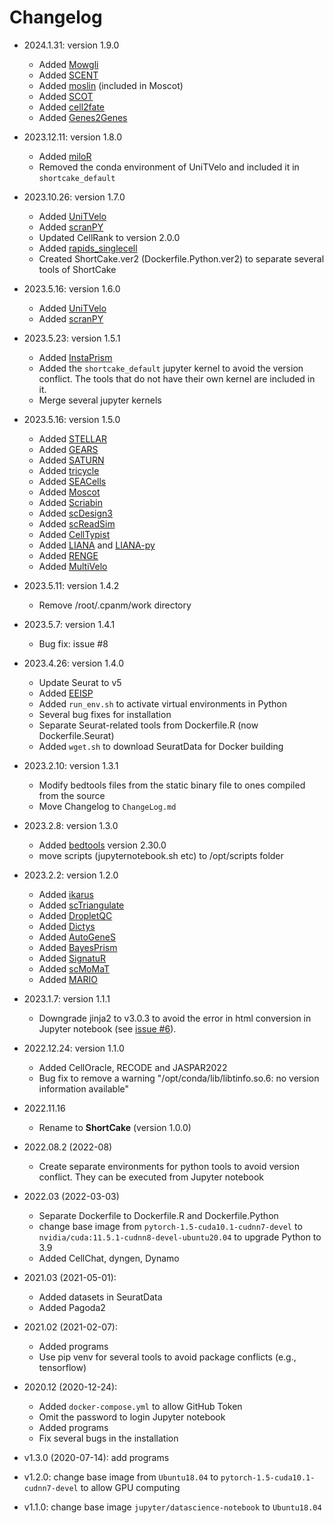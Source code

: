 # Changelog

- 2024.1.31: version 1.9.0
    - Added [Mowgli](https://github.com/cantinilab/mowgli)
    - Added [SCENT](https://github.com/immunogenomics/SCENT)
    - Added [moslin](https://github.com/theislab/moslin) (included in Moscot)
    - Added [SCOT](https://rsinghlab.github.io/SCOT/)
    - Added [cell2fate](https://github.com/BayraktarLab/cell2fate)
    - Added [Genes2Genes](https://teichlab.github.io/Genes2Genes/)

- 2023.12.11: version 1.8.0
    - Added [miloR](https://github.com/MarioniLab/miloR)
    - Removed the conda environment of UniTVelo and included it in `shortcake_default`

- 2023.10.26: version 1.7.0
    - Added [UniTVelo](https://github.com/StatBiomed/UniTVelo)
    - Added [scranPY](https://github.com/sfortma2/scranPY/)
    - Updated CellRank to version 2.0.0
    - Added [rapids_singlecell](https://github.com/scverse/rapids_singlecell)
    - Created ShortCake.ver2 (Dockerfile.Python.ver2) to separate several tools of ShortCake

- 2023.5.16: version 1.6.0
    - Added [UniTVelo](https://github.com/StatBiomed/UniTVelo)
    - Added [scranPY](https://github.com/sfortma2/scranPY/)

- 2023.5.23: version 1.5.1
    - Added [InstaPrism](https://github.com/humengying0907/InstaPrism)
    - Added the `shortcake_default` jupyter kernel to avoid the version conflict. The tools that do not have their own kernel are included in it.
    - Merge several jupyter kernels

- 2023.5.16: version 1.5.0
    - Added [STELLAR](http://snap.stanford.edu/stellar/)
    - Added [GEARS](https://github.com/snap-stanford/GEARS)
    - Added [SATURN](https://github.com/snap-stanford/SATURN)
    - Added [tricycle](https://github.com/hansenlab/tricycle)
    - Added [SEACells](https://github.com/dpeerlab/SEACells)
    - Added [Moscot](https://moscot.readthedocs.io/en/latest/)
    - Added [Scriabin](https://github.com/BlishLab/scriabin)
    - Added [scDesign3](https://github.com/SONGDONGYUAN1994/scDesign3)
    - Added [scReadSim](https://github.com/JSB-UCLA/scReadSim)
    - Added [CellTypist](https://github.com/Teichlab/celltypist)
    - Added [LIANA](https://github.com/saezlab/liana) and [LIANA-py](https://github.com/saezlab/liana-py)
    - Added [RENGE](https://github.com/masastat/RENGE)
    - Added [MultiVelo](https://github.com/welch-lab/MultiVelo)

- 2023.5.11: version 1.4.2
    - Remove /root/.cpanm/work directory

- 2023.5.7: version 1.4.1
    - Bug fix: issue #8

- 2023.4.26: version 1.4.0
    - Update Seurat to v5
    - Added [EEISP](https://github.com/nakatolab/EEISP)
    - Added ``run_env.sh`` to activate virtual environments in Python
    - Several bug fixes for installation
    - Separate Seurat-related tools from Dockerfile.R (now Dockerfile.Seurat)
    - Added ``wget.sh`` to download SeuratData for Docker building

- 2023.2.10: version 1.3.1
    - Modify bedtools files from the static binary file to ones compiled from the source
    - Move Changelog to `ChangeLog.md`

- 2023.2.8: version 1.3.0

    - Added [bedtools](https://bedtools.readthedocs.io/en/latest/) version 2.30.0
    - move scripts (jupyternotebook.sh etc) to /opt/scripts folder

- 2023.2.2: version 1.2.0

    - Added [ikarus](https://github.com/BIMSBbioinfo/ikarus)
    - Added [scTriangulate](https://github.com/frankligy/scTriangulate)
    - Added [DropletQC](https://github.com/powellgenomicslab/DropletQC)
    - Added [Dictys](https://github.com/pinellolab/dictys)
    - Added [AutoGeneS](https://github.com/theislab/AutoGeneS)
    - Added [BayesPrism](https://github.com/Danko-Lab/BayesPrism)
    - Added [SignatuR](https://github.com/carmonalab/SignatuR)
    - Added [scMoMaT](https://github.com/PeterZZQ/scMoMaT)
    - Added [MARIO](https://github.com/shuxiaoc/mario-py)
<!--
 https://github.com/BIMSBbioinfo/ikarus---auxiliary
 https://github.com/powellgenomicslab/dropletQC_paper
-->
- 2023.1.7: version 1.1.1

    - Downgrade jinja2 to v3.0.3 to avoid the error in html conversion in Jupyter notebook (see [issue #6](https://github.com/rnakato/ShortCake/issues/6)).

- 2022.12.24: version 1.1.0

    - Added CellOracle, RECODE and JASPAR2022
    - Bug fix to remove a warning "/opt/conda/lib/libtinfo.so.6: no version information available"

- 2022.11.16

    - Rename to **ShortCake** (version 1.0.0)

- 2022.08.2 (2022-08)

    - Create separate environments for python tools to avoid version conflict. They can be executed from Jupyter notebook

- 2022.03 (2022-03-03)

    - Separate Dockerfile to Dockerfile.R and Dockerfile.Python
    - change base image from `pytorch-1.5-cuda10.1-cudnn7-devel` to `nvidia/cuda:11.5.1-cudnn8-devel-ubuntu20.04` to upgrade Python to 3.9
    - Added CellChat, dyngen, Dynamo

- 2021.03 (2021-05-01):

    - Added datasets in SeuratData
    - Added Pagoda2

- 2021.02 (2021-02-07):

    - Added programs
    - Use pip venv for several tools to avoid package conflicts (e.g., tensorflow)

- 2020.12 (2020-12-24):

    - Added `docker-compose.yml` to allow GitHub Token
    - Omit the password to login Jupyter notebook
    - Added programs
    - Fix several bugs in the installation

- v1.3.0 (2020-07-14): add programs
- v1.2.0: change base image from `Ubuntu18.04` to `pytorch-1.5-cuda10.1-cudnn7-devel` to allow GPU computing
- v1.1.0: change base image `jupyter/datascience-notebook` to `Ubuntu18.04`
